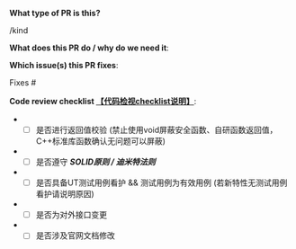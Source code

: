 <!--  Thanks for sending a pull request!  Here are some tips for you:

1) If this is your first time, please read our contributor guidelines: https://gitee.com/mindspore/mindspore/blob/master/CONTRIBUTING.md

2) If you want to contribute your code but don't know who will review and merge, please add label `mindspore-assistant` to the pull request, we will find and do it as soon as possible.
-->

**What type of PR is this?**
<!-- 
选择下面一种标签替换下方 `/kind <label>`，可选标签类型有：
- /kind bug 
- /kind task
- /kind feature
- /kind refactor
如PR描述不符合规范，修改PR描述后需要/check-pr重新检查PR规范。
-->
/kind <label>


**What does this PR do / why do we need it**:


**Which issue(s) this PR fixes**:
<!-- 
注意：在下方 #号 后仅输入issue编号或SR/AR编号，粘贴issue链接无效。
如PR描述不符合规范，修改PR描述后需要/check-pr重新检查PR规范。
-->
Fixes #


**Code review checklist [【代码检视checklist说明】](https://gitee.com/mindspore/community/blob/master/security/code_review_checklist_mechanism.md)**:

+ - [ ] 是否进行返回值校验 (禁止使用void屏蔽安全函数、自研函数返回值，C++标准库函数确认无问题可以屏蔽)
+ - [ ] 是否遵守 ***SOLID原则 / 迪米特法则***
+ - [ ] 是否具备UT测试用例看护 && 测试用例为有效用例 (若新特性无测试用例看护请说明原因)
+ - [ ] 是否为对外接口变更
+ - [ ] 是否涉及官网文档修改

<!-- **Special notes for your reviewers**: -->
<!-- + - [ ] 是否导致无法前向兼容 -->
<!-- + - [ ] 是否涉及依赖的三方库变更 -->
